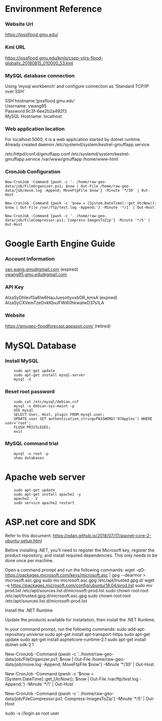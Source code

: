 
Environment Reference
===================================
### Website Url 
https://jpssflood.gmu.edu/  

### Kml URL
https://jpssflood.gmu.edu/kmls/cspp-viirs-flood-globally_20180815_010000_53.kml  

### MySQL database connection
Using ‘mysql workbench’ and configure connection as ‘Standard TCP/IP over SSH’ 

SSH hostname:‘jpssflood.gmu.edu’  
Username: ywang95  
Password:9c3f-6ee2b2a492f3  
MySQL Hostname: localhost

### Web application location
For localhost:5000, it is a web application started by dotnet runtime. Already created daemon /etc/systemd/system/kestrel-gmuffapp.service

/etc/httpd/conf.d/gmuffapp.conf
/etc/systemd/system/kestrel-gmuffapp.service
/var/www/gmuffapp
/home/www-html

### CronJob Configuration
```
New-CronJob -Command {pwsh -c '. /home/raw-geo-data/job/FileOrganizer.ps1; $now | Out-File /home/raw-geo-data/job/move.log -Append; MoveFtpFile $now'} -Minute '*/30' | Out-Host

New-CronJob -Command {pwsh -c '$now = [System.DateTime]::get_UtcNow(); $now | Out-File /var/ftp/test.log -Append;'} -Minute '*/1' | Out-Host

New-CronJob -Command {pwsh -c '. /home/raw-geo-data/job/FileCompressor.ps1; Compress-ImagesToZip'} -Minute '*/5' | Out-Host
```

Google Earth Engine Guide
===================================
### Account Information
yan.wang.gmu@gmail.com (expired)  
ywang95.gmu.edu@gmail.com  

### API Key
AIzaSyDhIevfSa6lw6HauJuesotlyxxbOR_kmsA (expired)  
AIzaSyCXVemTzeOvkKbvJFWi60hkwaIwD37s1LA  

### Website
https://gmugeo-floodforecast.appspot.com/ (retired)  

MySQL Database
==================================================================
### Install MySQL

```
    sudo apt-get update  
    sudo apt-get install mysql-server  
    mysql -V  
```

### Reset root password
```
    sudo cat /etc/mysql/debian.cnf
    mysql -u debian-sys-maint -p
    USE mysql
    SELECT User, Host, plugin FROM mysql.user;
    UPDATE user SET authentication_string=PASSWORD('07Apples') WHERE user='root';
    FLUSH PRIVILEGES;
    exit
```

### MySQL command trial
```
    mysql -u root -p
    show databases
```

Apache web server
==================================================================
```
    sudo apt-get update  
    sudo apt-get install apache2 -y  
    apache2 - V  
    sudo service apache2 restart  
```

ASP.net core and SDK
==================================================================
Refer to this document: https://odan.github.io/2018/07/17/aspnet-core-2-ubuntu-setup.html

Before installing .NET, you’ll need to register the Microsoft key, register the product repository, and install required dependencies. This only needs to be done once per machine.

Open a command prompt and run the following commands:
wget -qO- https://packages.microsoft.com/keys/microsoft.asc | gpg --dearmor > microsoft.asc.gpg
sudo mv microsoft.asc.gpg /etc/apt/trusted.gpg.d/
wget -q https://packages.microsoft.com/config/ubuntu/18.04/prod.list 
sudo mv prod.list /etc/apt/sources.list.d/microsoft-prod.list
sudo chown root:root /etc/apt/trusted.gpg.d/microsoft.asc.gpg
sudo chown root:root /etc/apt/sources.list.d/microsoft-prod.list

Install the .NET Runtime

Update the products available for installation, then install the .NET Runtime.

In your command prompt, run the following commands: 
sudo add-apt-repository universe
sudo apt-get install apt-transport-https
sudo apt-get update
sudo apt-get install aspnetcore-runtime-2.1
sudo apt-get install dotnet-sdk-2.1

New-CronJob -Command {pwsh -c '. /home/raw-geo-data/job/FileOrganizer.ps1; $now | Out-File /home/raw-geo-data/job/move.log -Append; MoveFtpFile $now'} -Minute '*/30' | Out-Host

New-CronJob -Command {pwsh -c '$now = [System.DateTime]::get_UtcNow(); $now | Out-File /var/ftp/test.log -Append;'} -Minute '*/1' | Out-Host

New-CronJob -Command {pwsh -c '. /home/raw-geo-data/job/FileCompressor.ps1; Compress-ImagesToZip'} -Minute '*/5' | Out-Host

 sudo -s //login as root user